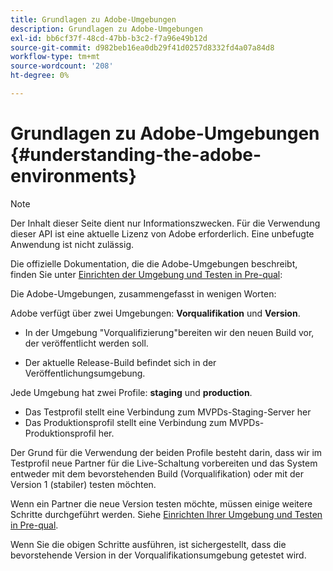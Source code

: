 ```yaml
---
title: Grundlagen zu Adobe-Umgebungen
description: Grundlagen zu Adobe-Umgebungen
exl-id: bb6cf37f-48cd-47bb-b3c2-f7a96e49b12d
source-git-commit: d982beb16ea0db29f41d0257d8332fd4a07a84d8
workflow-type: tm+mt
source-wordcount: '208'
ht-degree: 0%

---
```


# Grundlagen zu Adobe-Umgebungen {#understanding-the-adobe-environments}

>[!NOTE]
>
>Der Inhalt dieser Seite dient nur Informationszwecken. Für die Verwendung dieser API ist eine aktuelle Lizenz von Adobe erforderlich. Eine unbefugte Anwendung ist nicht zulässig.

Die offizielle Dokumentation, die die Adobe-Umgebungen beschreibt, finden Sie unter [Einrichten der Umgebung und Testen in Pre-qual](/help/authentication/notes-technical/setting-up-your-environment-and-testing-in-prequal.md):

Die Adobe-Umgebungen, zusammengefasst in wenigen Worten:

Adobe verfügt über zwei Umgebungen: **Vorqualifikation** und **Version**.

* In der Umgebung &quot;Vorqualifizierung&quot;bereiten wir den neuen Build vor, der veröffentlicht werden soll.

* Der aktuelle Release-Build befindet sich in der Veröffentlichungsumgebung.

Jede Umgebung hat zwei Profile: **staging** und **production**.

* Das Testprofil stellt eine Verbindung zum MVPDs-Staging-Server her
* Das Produktionsprofil stellt eine Verbindung zum MVPDs-Produktionsprofil her.

Der Grund für die Verwendung der beiden Profile besteht darin, dass wir im Testprofil neue Partner für die Live-Schaltung vorbereiten und das System entweder mit dem bevorstehenden Build (Vorqualifikation) oder mit der Version 1 (stabiler) testen möchten.

Wenn ein Partner die neue Version testen möchte, müssen einige weitere Schritte durchgeführt werden. Siehe [Einrichten Ihrer Umgebung und Testen in Pre-qual](/help/authentication/notes-technical/setting-up-your-environment-and-testing-in-prequal.md).

Wenn Sie die obigen Schritte ausführen, ist sichergestellt, dass die bevorstehende Version in der Vorqualifikationsumgebung getestet wird.
